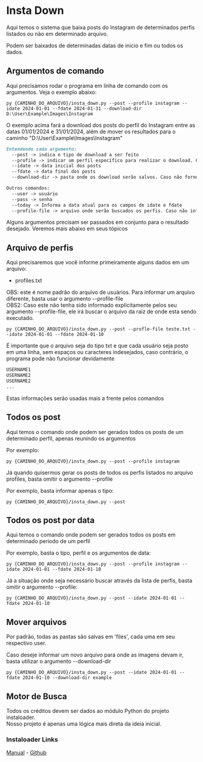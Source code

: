 # Insta Down

Aqui temos o sistema que baixa posts do Instagram de determinados perfis listados ou não em determinado arquivo.

Podem ser baixados de determinadas datas de inicio e fim ou todos os dados.

## Argumentos de comando

Aqui precisamos rodar o programa em linha de comando com os argumentos. Veja o exemplo abaixo:
```Shell
py {CAMINHO_DO_ARQUIVO}/insta_down.py --post --profile instagram --idate 2024-01-01 --fdate 2024-01-31 --download-dir D:\User\Example\Images\Instagram
```
O exemplo acima fará a download dos posts do perfil do Instagram entre as datas 01/01/2024 e 31/01/2024, além de mover os resultados para o caminho "D:\User\Example\Images\Instagram"
```MarkDown
Entendendo cada argumento:
  --post -> indica o tipo de download a ser feito 
  --profile -> indicar um perfil específico para realizar o download. Caso não informado, buscará do arquivo padrão
  --idate -> data inicial dos posts
  --fdate -> data final dos posts
  --download-dir -> pasta onde os download serão salvos. Caso não fornecido, será usada a pasta padrão

Outros comandos:
  --user -> usuário
  --pass -> senha
  --today -> Informa a data atual para os campos de idate e fdate
  --profile-file -> arquivo onde serão buscados os perfis. Caso não informado, será usado o arquivo padrão
```

Alguns argumentos precisam ser passados em conjunto para o resultado desejado. Veremos mais abaixo em seus tópicos

## Arquivo de perfis

Aqui precisaremos que você informe primeiramente alguns dados em um arquivo:
* profiles.txt
  
OBS: este é nome padrão do arquivo de usuários. Para informar um arquivo diferente, basta usar o argumento --profile-file  
OBS2: Caso este não tenha sido informado explicitamente pelos seu argumento --profile-file, ele irá buscar o arquivo da raiz de onde esta sendo executado.
```Shell
py {CAMINHO_DO_ARQUIVO}/insta_down.py --post --profle-file teste.txt --idate 2024-01-01 --fdate 2024-01-10
```

É importante que o arquivo seja do tipo txt e que cada usuário seja posto em uma linha, sem espaços ou caracteres indesejados, caso contrário, o programa pode não funcionar devidamente

```Python
USERNAME1
USERNAME2
USERNAME2
...
```

Estas informações serão usadas mais a frente pelos comandos

## Todos os post

Aqui temos o comando onde podem ser gerados todos os posts de um determinado perfil, apenas reunindo os argumentos

Por exemplo:
```Shell
py {CAMINHO_DO_ARQUIVO}/insta_down.py --post --profile instagram
```

Já quando quisermos gerar os posts de todos os perfis listados no arquivo profiles, basta omitir o argumento --profile

Por exemplo, basta informar apenas o tipo:
```Shell
py {CAMINHO_DO_ARQUIVO}/insta_down.py --post
```

## Todos os post por data

Aqui temos o comando onde podem ser gerados todos os posts em determinado periodo de um perfil

Por exemplo, basta o tipo, perfil e os argumentos de data:
```Shell
py {CAMINHO_DO_ARQUIVO}/insta_down.py --post --profile instagram --idate 2024-01-01 --fdate 2024-01-10
```

Já a situação onde seja necessário buscar através da lista de perfis, basta omitir o argumento --profile:
```Shell
py {CAMINHO_DO_ARQUIVO}/insta_down.py --post --idate 2024-01-01 --fdate 2024-01-10
```

## Mover arquivos

Por padrão, todas as pastas são salvas em 'files', cada uma em seu respectivo user.

Caso deseje informar um novo arquivo para onde as imagens devam ir, basta utilizar o argumento --download-dir
```Shell
py {CAMINHO_DO_ARQUIVO}/insta_down.py --post --idate 2024-01-01 --fdate 2024-01-10 --download-dir example
```
## Motor de Busca

Todos os créditos devem ser dados ao módulo Python do projeto instaloader.  
Nosso projeto é apenas uma lógica mais direta da ideia inicial.
### Instaloader Links
[Manual](https://instaloader.github.io/) - 
[Github](https://github.com/instaloader/instaloader)